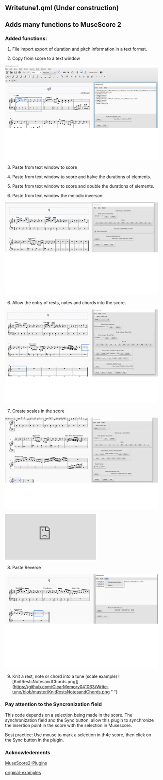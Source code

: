 ## Writetune1.qml (Under construction)
## Adds many functions to MuseScore 2
### Added functions:

1. File import export of duration and pitch information in a text format.

2. Copy from score to a text window

![CopyingSegment.png](https://github.com/ClearMemory041063/Write-tune/blob/master/CopyingSegment.png " ")

3. Paste from text window to score

4. Paste from text window to score and halve the durations of elements.

4. Paste from text window to score and double the durations of elements.

5. Paste from text window the melodic inverson.

![PastingAndInversion.png](https://github.com/ClearMemory041063/Write-tune/blob/master/PastingAndInversion.png " ")

6. Allow the entry of rests, notes and chords into the score.

![InsertRestsNotesChords.png](https://github.com/ClearMemory041063/Write-tune/blob/master/InsertRestsNotesChords.png " ")

7. Create scales in the score

![InsertScales.png](https://github.com/ClearMemory041063/Write-tune/blob/master/InsertScales.png " ")


![DemoScore.pdf](https://github.com/ClearMemory041063/Write-tune/blob/master/DemoScore.pdf " ")

8. Paste Reverse

![PasteReverse.png](https://github.com/ClearMemory041063/Write-tune/blob/master/PasteReverse.png " ")

9. Knit a rest, note or chord into a tune (scale example)
![KnitRestsNotesandChords.png]](https://github.com/ClearMemory041063/Write-tune/blob/master/KnitRestsNotesandChords.png " ")


### Pay attention to the Syncronization field 

This code depends on a selection being made in the score. The synchronization field and the Sync button, allow this plugin to synchronize the insertion point in the score with the selection in Musescore.

Best practice: Use mouse to mark a selection in th4e score, then click on the Sync button in the plugin. 

### Acknowledements

[MuseScore2-Plugins](https://github.com/pconrad/MuseScore2-Plugins)

[original-examples](https://github.com/pconrad/MuseScore2-Plugins/tree/master/original-examples)

